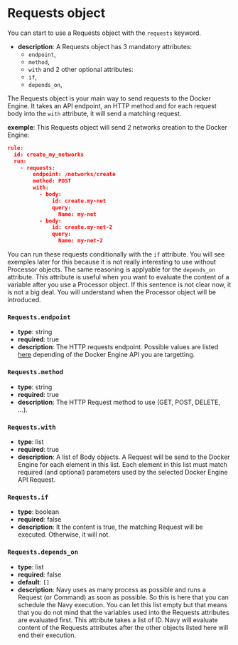 # Requests object

You can start to use a Requests object with the `requests` keyword.

- **description**: A Requests object has 3 mandatory attributes:
    - `endpoint`,
    - `method`,
    - `with`
and 2 other optional attributes:
    - `if`,
    - `depends_on`,

The Requests object is your main way to send requests to the Docker Engine. It takes an API endpoint, an HTTP method and for each request body into the `with` attribute, it will send a matching request.

**exemple**:
This Requests object will send 2 networks creation to the Docker Engine:
```json
rule:
  id: create_my_networks
  run:
    - requests:
        endpoint: /networks/create
        method: POST
        with:
          - body:
              id: create.my-net
              query:
                Name: my-net
          - body:
              id: create.my-net-2
              query:
                Name: my-net-2
```

You can run these requests conditionally with the `if` attribute. You will see exemples later for this because it is not really interesting to use without Processor objects. The same reasoning is applyable for the `depends_on` attribute. This attribute is useful when you want to evaluate the content of a variable after you use a Processor object. If this sentence is not clear now, it is not a big deal. You will understand when the Processor object will be introduced.

### `Requests.endpoint`

- **type**: string
- **required**: true
- **description**: The HTTP requests endpoint. Possible values are listed [here](https://docs.docker.com/engine/api/latest) depending of the Docker Engine API you are targetting.

### `Requests.method`

- **type**: string
- **required**: true
- **description**: The HTTP Request method to use (GET, POST, DELETE, ...).

### `Requests.with`

- **type**: list
- **required**: true
- **description**: A list of Body objects. A Request will be send to the Docker Engine for each element in this list. Each element in this list must match required (and optional) parameters used by the selected Docker Engine API Request.

### `Requests.if`

- **type**: boolean
- **required**: false
- **description**: It the content is true, the matching Request will be executed. Otherwise, it will not.

### `Requests.depends_on`

- **type**: list
- **required**: false
- **default**: `[]`
- **description**: Navy uses as many process as possible and runs a Request (or Command) as soon as possible. So this is here that you can schedule the Navy execution. You can let this list empty but that means that you do not mind that the variables used into the Requests attributes are evaluated first. This attribute takes a list of ID. Navy will evaluate content of the Requests attributes after the other objects listed here will end their execution.

